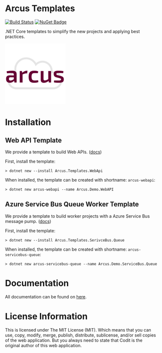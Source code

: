 # Arcus Templates
[![Build Status](https://dev.azure.com/codit/Arcus/_apis/build/status/Commit%20builds/CI%20-%20Arcus.Templates?branchName=master)](https://dev.azure.com/codit/Arcus/_build/latest?definitionId=765&branchName=master)
[![NuGet Badge](https://buildstats.info/nuget/Arcus.Templates.WebApi?includePreReleases=true)](https://www.nuget.org/packages/Arcus.Templates.WebApi/)

.NET Core templates to simplify the new projects and applying best practices.

![Arcus](https://raw.githubusercontent.com/arcus-azure/arcus/master/media/arcus.png)

# Installation

## Web API Template
We provide a template to build Web APIs. ([docs](https://templates.arcus-azure.net/features/web-api-template))

First, install the template:
```shell
> dotnet new --install Arcus.Templates.WebApi
```

When installed, the template can be created with shortname: `arcus-webapi`:
```shell
> dotnet new arcus-webapi --name Arcus.Demo.WebAPI
```

## Azure Service Bus Queue Worker Template
We provide a template to build worker projects with a Azure Service Bus message pump. ([docs](https://templates.arcus-azure.net/features/servicebus-queue-worker-template))

First, install the template:
```shell
> dotnet new --install Arcus.Templates.SerivceBus.Queue
```

When installed, the template can be created with shortname: `arcus-servicebus-queue`:
```shell
> dotnet new arcus-servicebus-queue --name Arcus.Demo.ServiceBus.Queue
```

# Documentation

All documentation can be found on [here](https://templates.arcus-azure.net/).

# License Information
This is licensed under The MIT License (MIT). Which means that you can use, copy, modify, merge, publish, distribute, sublicense, and/or sell copies of the web application. But you always need to state that Codit is the original author of this web application.
